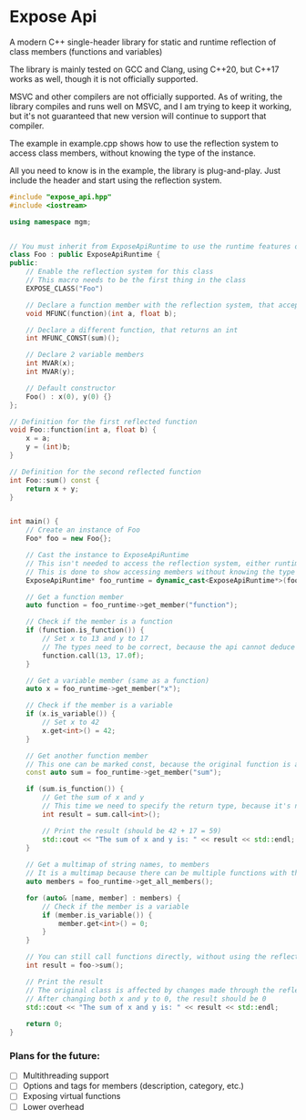# Expose Api
A modern C++ single-header library for static and runtime reflection of class members (functions and variables)

The library is mainly tested  on GCC and Clang, using C++20, but C++17 works as well, though it is not officially supported.

MSVC and other compilers are not officially supported. As of writing, the library compiles and runs well on MSVC, and I am trying to keep it working, but it's not guaranteed that new version will continue to support that compiler.

The example in example.cpp shows how to use the reflection system to access class members, without knowing the type of the instance.

All you need to know is in the example, the library is plug-and-play. Just include the header and start using the reflection system.

```cpp
#include "expose_api.hpp"
#include <iostream>

using namespace mgm;


// You must inherit from ExposeApiRuntime to use the runtime features of the reflection system, but it is not necessary for static reflection
class Foo : public ExposeApiRuntime {
public:
    // Enable the reflection system for this class
    // This macro needs to be the first thing in the class
    EXPOSE_CLASS("Foo")

    // Declare a function member with the reflection system, that accepts two integers
    void MFUNC(function)(int a, float b);

    // Declare a different function, that returns an int
    int MFUNC_CONST(sum)();

    // Declare 2 variable members
    int MVAR(x);
    int MVAR(y);

    // Default constructor
    Foo() : x(0), y(0) {}
};

// Definition for the first reflected function
void Foo::function(int a, float b) {
    x = a;
    y = (int)b;
}

// Definition for the second reflected function
int Foo::sum() const {
    return x + y;
}


int main() {
    // Create an instance of Foo
    Foo* foo = new Foo{};

    // Cast the instance to ExposeApiRuntime
    // This isn't needed to access the reflection system, either runtime or static
    // This is done to show accessing members without knowing the type of the instance
    ExposeApiRuntime* foo_runtime = dynamic_cast<ExposeApiRuntime*>(foo);

    // Get a function member
    auto function = foo_runtime->get_member("function");

    // Check if the member is a function
    if (function.is_function()) {
        // Set x to 13 and y to 17
        // The types need to be correct, because the api cannot deduce them automatically, so make sure to pass the correct types
        function.call(13, 17.0f);
    }

    // Get a variable member (same as a function)
    auto x = foo_runtime->get_member("x");

    // Check if the member is a variable    
    if (x.is_variable()) {
        // Set x to 42
        x.get<int>() = 42;
    }

    // Get another function member
    // This one can be marked const, because the original function is also const
    const auto sum = foo_runtime->get_member("sum");

    if (sum.is_function()) {
        // Get the sum of x and y
        // This time we need to specify the return type, because it's not void, and the api cannot deduce it automatically
        int result = sum.call<int>();

        // Print the result (should be 42 + 17 = 59)
        std::cout << "The sum of x and y is: " << result << std::endl;
    }
    
    // Get a multimap of string names, to members
    // It is a multimap because there can be multiple functions with the same name, but different signatures
    auto members = foo_runtime->get_all_members();

    for (auto& [name, member] : members) {
        // Check if the member is a variable
        if (member.is_variable()) {
            member.get<int>() = 0;
        }
    }

    // You can still call functions directly, without using the reflection system
    int result = foo->sum();

    // Print the result
    // The original class is affected by changes made through the reflection system
    // After changing both x and y to 0, the result should be 0
    std::cout << "The sum of x and y is: " << result << std::endl;
    
    return 0;
}
```

### Plans for the future:
- [ ] Multithreading support
- [ ] Options and tags for members (description, category, etc.)
- [ ] Exposing virtual functions
- [ ] Lower overhead
